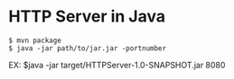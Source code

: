 # HTTP Server in Java

    $ mvn package
    $ java -jar path/to/jar.jar -portnumber

EX:
    $java -jar target/HTTPServer-1.0-SNAPSHOT.jar 8080
